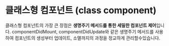 # 클래스형 컴포넌트 (class component)

클래스형 컴포넌트의 가장 큰 장점은 **생명주기 메서드를 통한 세밀한 컴포넌트 제어**입니다. 
componentDidMount, componentDidUpdate와 같은 생명주기 메서드를 사용하여 컴포넌트의 생성부터 업데이트, 소멸까지의 과정을 정교하게 관리할수있습니다.
